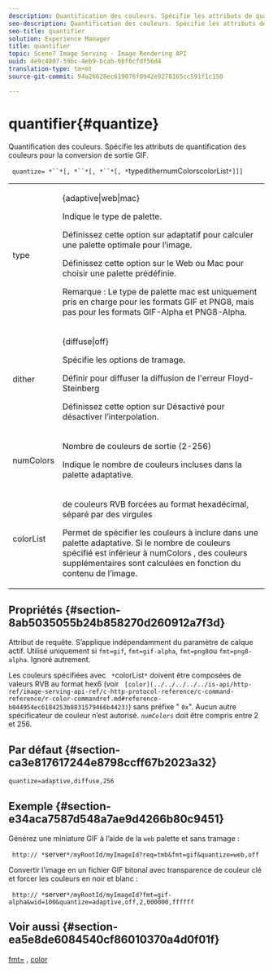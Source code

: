 ```yaml
---
description: Quantification des couleurs. Spécifie les attributs de quantification des couleurs pour la conversion de sortie GIF.
seo-description: Quantification des couleurs. Spécifie les attributs de quantification des couleurs pour la conversion de sortie GIF.
seo-title: quantifier
solution: Experience Manager
title: quantifier
topic: Scene7 Image Serving - Image Rendering API
uuid: 4e9c4807-59bc-4eb9-bcab-0bf0cfdf56d4
translation-type: tm+mt
source-git-commit: 94a26628ec619076f0942e9278165cc591f1c150

---
```



# quantifier{#quantize}

Quantification des couleurs. Spécifie les attributs de quantification des couleurs pour la conversion de sortie GIF.

` quantize= *``*[, *``*[, *``*[, *`typedithernumColorscolorList`*]]]`

<table id="table_A669A9058C8043A5BAE80B03A13B015B"> 
 <tbody> 
  <tr> 
   <td colname="col1"> <p> <span class="codeph"> <span class="varname"> type </span></span> </p> </td> 
   <td colname="col2"> <p> <span class="codeph"> {adaptive|web|mac} </span> </p> <p>Indique le type de palette. </p> <p>Définissez cette option sur <span class="codeph"> adaptatif </span> pour calculer une palette optimale pour l’image. </p> <p>Définissez cette option sur le <span class="codeph"> Web </span> ou <span class="codeph"> Mac </span> pour choisir une palette prédéfinie. </p> <p> <p>Remarque :  Le <span class="codeph"> type de </span> palette mac est uniquement pris en charge pour les formats GIF et PNG8, mais pas pour les formats GIF-Alpha et PNG8-Alpha. </p> </p> </td> 
  </tr> 
  <tr> 
   <td colname="col1"> <p> <span class="codeph"> <span class="varname"> dither </span></span> </p> </td> 
   <td colname="col2"> <p> <span class="codeph"> {diffuse|off} </span> </p> <p>Spécifie les options de tramage. </p> <p>Définir pour <span class="codeph"> diffuser </span> la diffusion de l'erreur Floyd-Steinberg </p> <p>Définissez cette option sur <span class="codeph"> Désactivé </span> pour désactiver l’interpolation. </p> </td> 
  </tr> 
  <tr> 
   <td colname="col1"> <p> <span class="codeph"> <span class="varname"> numColors </span></span> </p> </td> 
   <td colname="col2"> <p>Nombre de couleurs de sortie (2-256) </p> <p>Indique le nombre de couleurs incluses dans la <span class="codeph"> palette </span> adaptative. </p> </td> 
  </tr> 
  <tr> 
   <td colname="col1"> <p> <span class="codeph"> <span class="varname"> colorList </span></span> </p> </td> 
   <td colname="col2"> <p>de couleurs RVB forcées au format hexadécimal, séparé par des virgules </p> <p>Permet de spécifier les couleurs à inclure dans une <span class="codeph"> palette </span> adaptative. Si le nombre de couleurs spécifié est inférieur à <span class="codeph"> numColors <span class="varname"> </span> </span>, des couleurs supplémentaires sont calculées en fonction du contenu de l’image. </p> </td> 
  </tr> 
 </tbody> 
</table>

## Propriétés {#section-8ab5035055b24b858270d260912a7f3d}

Attribut de requête. S’applique indépendamment du paramètre de calque actif. Utilisé uniquement si `fmt=gif`, `fmt=gif-alpha`, `fmt=png8`ou `fmt=png8-alpha`. Ignoré autrement.

Les couleurs spécifiées avec ` *`colorList`*` doivent être composées de valeurs RVB au format hex6 (voir ` [color](../../../../../is-api/http-ref/image-serving-api-ref/c-http-protocol-reference/c-command-reference/r-color-commandref.md#reference-b044954ec6184253b8831579466b4423)`) sans préfixe &quot; `0x`&quot;. Aucun autre spécificateur de couleur n’est autorisé. *`numColors`* doit être compris entre 2 et 256.

## Par défaut {#section-ca3e817617244e8798ccff67b2023a32}

`quantize=adaptive,diffuse,256`

## Exemple {#section-e34aca7587d548a7ae9d4266b80c9451}

Générez une miniature GIF à l’aide de la `web` palette et sans tramage :

` http:// *`server`*/myRootId/myImageId?req=tmb&fmt=gif&quantize=web,off`

Convertir l’image en un fichier GIF bitonal avec transparence de couleur clé et forcer les couleurs en noir et blanc :

` http:// *`server`*/myRootId/myImageId?fmt=gif-alpha&wid=100&quantize=adaptive,off,2,000000,ffffff`

## Voir aussi {#section-ea5e8de6084540cf86010370a4d0f01f}

[fmt=](../../../../../is-api/http-ref/image-serving-api-ref/c-http-protocol-reference/c-command-reference/r-is-http-fmt.md#reference-cdf10043423b45ba9fe15157fb3ae37a) , [color](/help/aem-is-ir-api/is-api/http-ref/image-serving-api-ref/c-http-protocol-reference/c-data-types/r-is-http-color.md)
